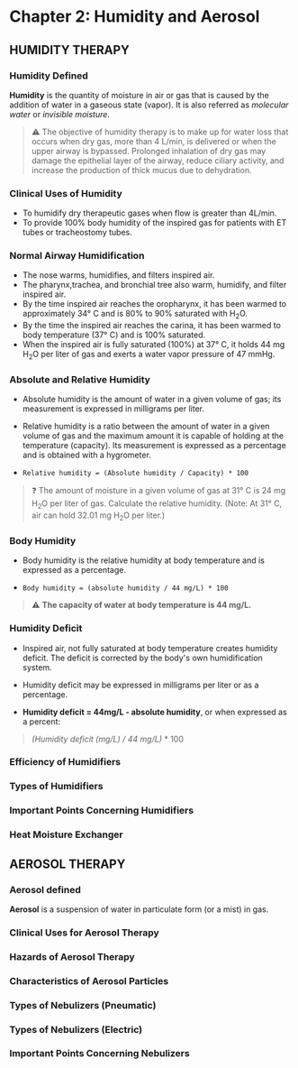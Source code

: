 # Chapter 2: Humidity and Aerosol

## HUMIDITY THERAPY

### Humidity Defined

**Humidity**  is the quantity of moisture in air or gas that is caused by the
addition of water in a gaseous state (vapor). It is also referred as
*molecular water* or *invisible moisture*.

> :warning: The objective of humidity therapy is to make up for water loss that
> occurs when dry gas, more than 4 L/min, is delivered or when the upper airway
> is bypassed. Prolonged inhalation  of dry gas may damage the epithelial layer
> of the airway, reduce ciliary activity, and increase the production of thick
> mucus due to dehydration.

### Clinical Uses of Humidity

- To humidify dry therapeutic gases when flow is greater than 4L/min.
- To provide 100% body humidity of the inspired gas for patients with ET tubes
  or tracheostomy tubes.

### Normal Airway Humidification

- The nose warms, humidifies, and filters inspired air.
- The pharynx,trachea, and bronchial tree also warm, humidify, and filter
  inspired air.
- By the time inspired air reaches the oropharynx, it has been warmed to
  approximately 34° C and is 80% to 90% saturated with H<sub>2</sub>O.
- By the time the inspired air reaches the carina, it has been warmed to body
  temperature (37° C) and is 100% saturated.
- When the inspired air is fully saturated (100%) at 37° C, it holds 44 mg
  H<sub>2</sub>O per liter of gas and exerts a water vapor pressure of 47 mmHg.

### Absolute and Relative Humidity

- Absolute humidity is the amount of water in a given volume of gas; its
  measurement is expressed in milligrams per liter.

- Relative humidity is a ratio between the amount of water in a given volume of
  gas and the maximum amount it is capable of holding at the temperature
(capacity). Its measurement is expressed as a percentage and is obtained with a
hygrometer.

- `Relative humidity = (Absolute humidity / Capacity) * 100`

> :question: The amount of moisture in a given volume of gas at 31° C is 24 mg
> H<sub>2</sub>O per liter of gas. Calculate the relative humidity. (Note: At
> 31° C, air can hold 32.01 mg H<sub>2</sub>O per liter.)

### Body Humidity

- Body humidity is the relative humidity at body temperature and is expressed
  as a percentage.

- `Body humidity = (absolute humidity / 44 mg/L) * 100`
> :warning: **The capacity of water at body temperature is 44 mg/L.**

### Humidity Deficit

- Inspired air, not fully saturated at body temperature creates humidity
deficit. The deficit is corrected by the body's own humidification system.

- Humidity deficit may be expressed in milligrams per liter or as a percentage.

- **Humidity deficit = 44mg/L - absolute humidity**, or when expressed as a
  percent:

> *(Humidity deficit (mg/L) / 44 mg/L)* * 100

### Efficiency of Humidifiers

### Types of Humidifiers

### Important Points Concerning Humidifiers

### Heat Moisture Exchanger

## AEROSOL THERAPY

### Aerosol defined

**Aerosol** is a suspension of water in particulate form (or a mist) in gas.

### Clinical Uses for Aerosol Therapy

### Hazards of Aerosol Therapy

### Characteristics of Aerosol Particles

### Types of Nebulizers (Pneumatic)

### Types of Nebulizers (Electric)

### Important Points Concerning Nebulizers
